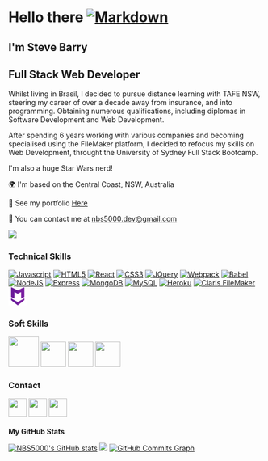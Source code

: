 # Hello there <a href="https://www.markdownguide.org/" target="_blank" rel="noreferrer"><img src="https://64.media.tumblr.com/bdf54b52ea0ec6c68960d8357c0827e6/4676961c9447429a-5f/s500x750/3138c44ce52b47308f19de1de88580f3fb2e4b9d.pnj" width="50" height="50" alt="Markdown" /></a>

## I'm Steve Barry

## Full Stack Web Developer

 Whilst living in Brasil, I decided to pursue distance learning with TAFE NSW, steering my career of over a decade away from insurance, and into programming. Obtaining numerous qualifications, including diplomas in Software Development and Web Development. 
 
 After spending 6 years working with various companies and becoming specialised using the FileMaker platform, I decided to refocus my skills on Web Development, throught the University of Sydney Full Stack Bootcamp. 

 I'm also a huge Star Wars nerd!

🌍  I'm based on the Central Coast, NSW, Australia

🔶  See my portfolio [Here](https://nbs5000.github.io/portfolio3/)

📧  You can contact me at [nbs5000.dev@gmail.com](mailto:nbs5000.dev@gmail.com)

<a href="https://www.github.com/nbs5000" target="_blank" rel="noreferrer"><img src="https://img.shields.io/github/followers/nbs5000?logo=github&style=for-the-badge&color=0891b2&labelColor=1c1917" /></a>

### Technical Skills

<p align="left"> <a href="https://developer.mozilla.org/en-US/docs/Web/JavaScript" target="_blank" rel="noreferrer"><img src="https://raw.githubusercontent.com/danielcranney/readme-generator/main/public/icons/skills/javascript-colored.svg" width="36" height="36" alt="Javascript" /></a> <a href="https://developer.mozilla.org/en-US/docs/Glossary/HTML5" target="_blank" rel="noreferrer"><img src="https://raw.githubusercontent.com/danielcranney/readme-generator/main/public/icons/skills/html5-colored.svg" width="36" height="36" alt="HTML5" /></a> <a href="https://reactjs.org/" target="_blank" rel="noreferrer"><img src="https://raw.githubusercontent.com/danielcranney/readme-generator/main/public/icons/skills/react-colored.svg" width="36" height="36" alt="React" /></a> <a href="https://www.w3.org/TR/CSS/#css" target="_blank" rel="noreferrer"><img src="https://raw.githubusercontent.com/danielcranney/readme-generator/main/public/icons/skills/css3-colored.svg" width="36" height="36" alt="CSS3" /></a> <a href="https://jquery.com/" target="_blank" rel="noreferrer"><img src="https://raw.githubusercontent.com/danielcranney/readme-generator/main/public/icons/skills/jquery-colored.svg" width="36" height="36" alt="JQuery" /></a> <a href="https://webpack.js.org/" target="_blank" rel="noreferrer"><img src="https://raw.githubusercontent.com/danielcranney/readme-generator/main/public/icons/skills/webpack-colored.svg" width="36" height="36" alt="Webpack" /></a> <a href="https://babeljs.io/" target="_blank" rel="noreferrer"><img src="https://raw.githubusercontent.com/danielcranney/readme-generator/main/public/icons/skills/babel-colored.svg" width="36" height="36" alt="Babel" /></a> <a href="https://nodejs.org/en/" target="_blank" rel="noreferrer"><img src="https://raw.githubusercontent.com/danielcranney/readme-generator/main/public/icons/skills/nodejs-colored.svg" width="36" height="36" alt="NodeJS" /></a> <a href="https://expressjs.com/" target="_blank" rel="noreferrer"><img src="https://raw.githubusercontent.com/danielcranney/readme-generator/main/public/icons/skills/express-colored.svg" width="36" height="36" alt="Express" /></a> <a href="https://www.mongodb.com/" target="_blank" rel="noreferrer"><img src="https://raw.githubusercontent.com/danielcranney/readme-generator/main/public/icons/skills/mongodb-colored.svg" width="36" height="36" alt="MongoDB" /></a> <a href="https://www.mysql.com/" target="_blank" rel="noreferrer"><img src="https://raw.githubusercontent.com/danielcranney/readme-generator/main/public/icons/skills/mysql-colored.svg" width="36" height="36" alt="MySQL" /></a> <a href="https://www.heroku.com/" target="_blank" rel="noreferrer"><img src="https://raw.githubusercontent.com/danielcranney/readme-generator/main/public/icons/skills/heroku-colored.svg" width="36" height="36" alt="Heroku" /></a> <a href="https://www.claris.com/" target="_blank" rel="noreferrer"><img src="https://www.1-more-thing.com/wp-content/uploads/2020/05/Claris_FileMaker_icon-300x287.png" width="36" height="36" alt="Claris FileMaker" /></a> <a href="https://www.markdownguide.org/" target="_blank" rel="noreferrer"><img src="https://github.com/adam-p/markdown-here/raw/master/src/common/images/icon48.png" width="36" height="36" alt="Markdown" /></a>
</p> 

### Soft Skills



[<img src="https://cdn0.iconfinder.com/data/icons/scrum-team-symbols/220/content_design-512.png" width="60" height="60"/>](https://cdn0.iconfinder.com/data/icons/scrum-team-symbols/220/content_design-512.png "Effective writing of training guides, training and delivery")
[<img src="https://pacific-international.com/wp-content/uploads/2021/07/icon-blue-leadership@3x.png" width="50" height="50"/>](https://pacific-international.com/wp-content/uploads/2021/07/icon-blue-leadership@3x.png "Leadership")
[<img src="https://lh3.googleusercontent.com/C_Ty0alIJNrRQz5pNFmgA1rsRnhZDj67eVCCHXoJFFot0FQEZydARPRKbBADyHQoA0_Dj6gLITCshiJq6C-H-QM_U2mJwJZVLOQPnwvCL2RerGMEhw0" width="50" height="50"/>](https://lh3.googleusercontent.com/C_Ty0alIJNrRQz5pNFmgA1rsRnhZDj67eVCCHXoJFFot0FQEZydARPRKbBADyHQoA0_Dj6gLITCshiJq6C-H-QM_U2mJwJZVLOQPnwvCL2RerGMEhw0 "Efficient Googling for information")
[<img src="https://www.cdc.gov/ncbddd/hemoglobinopathies/images/teamwork-Shadow.png" width="50" height="50"/>](https://www.cdc.gov/ncbddd/hemoglobinopathies/images/teamwork-Shadow.png "Stakeholder engagement")


### Contact  <p align="left"> <a href="https://www.github.com/nbs5000" target="_blank" rel="noreferrer"><img src="https://raw.githubusercontent.com/danielcranney/readme-generator/main/public/icons/socials/github.svg" width="36" height="36" /></a> <a href="mailto:nbs5000.dev@gmail.com" target="_blank" rel="noreferrer"><img src="https://www.freeiconspng.com/uploads/email-blue-png-icon-4.png" width="36" height="36" /></a> <a href="https://www.linkedin.com/in/stephen-barry-676306108/" target="_blank" rel="noreferrer"><img src="https://icon-library.com/images/linkedin-icon-no-background/linkedin-icon-no-background-8.jpg" width="36" height="36" /></a>
</p>


<b>My GitHub Stats</b>

<a href="http://www.github.com/nbs5000"><img src="https://github-readme-stats.vercel.app/api?username=nbs5000&show_icons=true&hide=&count_private=true&title_color=0891b2&text_color=ffffff&icon_color=0891b2&bg_color=1c1917&hide_border=true&show_icons=true" alt="NBS5000's GitHub stats" /></a>
<a href="http://www.github.com/nbs5000"><img src="https://github-readme-streak-stats.herokuapp.com/?user=nbs5000&stroke=ffffff&background=1c1917&ring=0891b2&fire=0891b2&currStreakNum=ffffff&currStreakLabel=0891b2&sideNums=ffffff&sideLabels=ffffff&dates=ffffff&hide_border=true" /></a>
<a href="http://www.github.com/nbs5000"><img src="https://activity-graph.herokuapp.com/graph?username=nbs5000&bg_color=1c1917&color=ffffff&line=0891b2&point=ffffff&area_color=1c1917&area=true&hide_border=true&custom_title=GitHub%20Commits%20Graph" alt="GitHub Commits Graph" /></a>
